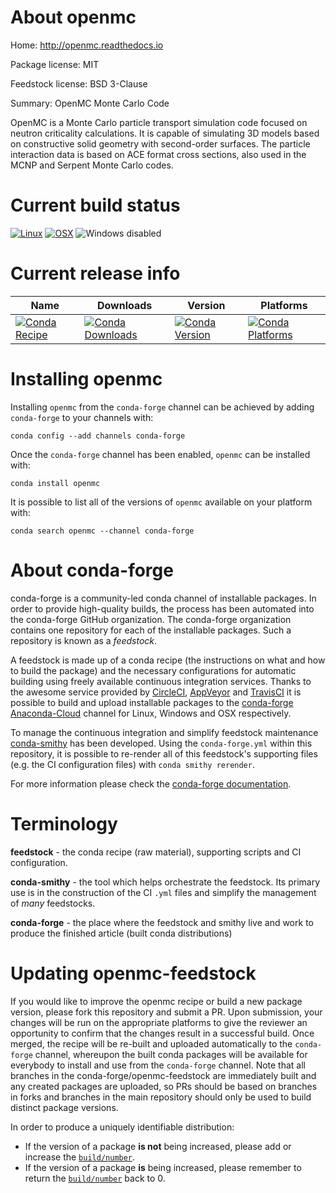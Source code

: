 About openmc
============

Home: http://openmc.readthedocs.io

Package license: MIT

Feedstock license: BSD 3-Clause

Summary: OpenMC Monte Carlo Code

OpenMC is a Monte Carlo particle transport simulation code focused on
neutron criticality calculations. It is capable of simulating 3D models
based on constructive solid geometry with second-order surfaces. The
particle interaction data is based on ACE format cross sections, also
used in the MCNP and Serpent Monte Carlo codes.


Current build status
====================

[![Linux](https://img.shields.io/circleci/project/github/conda-forge/openmc-feedstock/master.svg?label=Linux)](https://circleci.com/gh/conda-forge/openmc-feedstock)
[![OSX](https://img.shields.io/travis/conda-forge/openmc-feedstock/master.svg?label=macOS)](https://travis-ci.org/conda-forge/openmc-feedstock)
![Windows disabled](https://img.shields.io/badge/Windows-disabled-lightgrey.svg)

Current release info
====================

| Name | Downloads | Version | Platforms |
| --- | --- | --- | --- |
| [![Conda Recipe](https://img.shields.io/badge/recipe-openmc-green.svg)](https://anaconda.org/conda-forge/openmc) | [![Conda Downloads](https://img.shields.io/conda/dn/conda-forge/openmc.svg)](https://anaconda.org/conda-forge/openmc) | [![Conda Version](https://img.shields.io/conda/vn/conda-forge/openmc.svg)](https://anaconda.org/conda-forge/openmc) | [![Conda Platforms](https://img.shields.io/conda/pn/conda-forge/openmc.svg)](https://anaconda.org/conda-forge/openmc) |

Installing openmc
=================

Installing `openmc` from the `conda-forge` channel can be achieved by adding `conda-forge` to your channels with:

```
conda config --add channels conda-forge
```

Once the `conda-forge` channel has been enabled, `openmc` can be installed with:

```
conda install openmc
```

It is possible to list all of the versions of `openmc` available on your platform with:

```
conda search openmc --channel conda-forge
```


About conda-forge
=================

conda-forge is a community-led conda channel of installable packages.
In order to provide high-quality builds, the process has been automated into the
conda-forge GitHub organization. The conda-forge organization contains one repository
for each of the installable packages. Such a repository is known as a *feedstock*.

A feedstock is made up of a conda recipe (the instructions on what and how to build
the package) and the necessary configurations for automatic building using freely
available continuous integration services. Thanks to the awesome service provided by
[CircleCI](https://circleci.com/), [AppVeyor](http://www.appveyor.com/)
and [TravisCI](https://travis-ci.org/) it is possible to build and upload installable
packages to the [conda-forge](https://anaconda.org/conda-forge)
[Anaconda-Cloud](http://docs.anaconda.org/) channel for Linux, Windows and OSX respectively.

To manage the continuous integration and simplify feedstock maintenance
[conda-smithy](http://github.com/conda-forge/conda-smithy) has been developed.
Using the ``conda-forge.yml`` within this repository, it is possible to re-render all of
this feedstock's supporting files (e.g. the CI configuration files) with ``conda smithy rerender``.

For more information please check the [conda-forge documentation](https://conda-forge.org/docs/).

Terminology
===========

**feedstock** - the conda recipe (raw material), supporting scripts and CI configuration.

**conda-smithy** - the tool which helps orchestrate the feedstock.
                   Its primary use is in the construction of the CI ``.yml`` files
                   and simplify the management of *many* feedstocks.

**conda-forge** - the place where the feedstock and smithy live and work to
                  produce the finished article (built conda distributions)


Updating openmc-feedstock
=========================

If you would like to improve the openmc recipe or build a new
package version, please fork this repository and submit a PR. Upon submission,
your changes will be run on the appropriate platforms to give the reviewer an
opportunity to confirm that the changes result in a successful build. Once
merged, the recipe will be re-built and uploaded automatically to the
`conda-forge` channel, whereupon the built conda packages will be available for
everybody to install and use from the `conda-forge` channel.
Note that all branches in the conda-forge/openmc-feedstock are
immediately built and any created packages are uploaded, so PRs should be based
on branches in forks and branches in the main repository should only be used to
build distinct package versions.

In order to produce a uniquely identifiable distribution:
 * If the version of a package **is not** being increased, please add or increase
   the [``build/number``](http://conda.pydata.org/docs/building/meta-yaml.html#build-number-and-string).
 * If the version of a package **is** being increased, please remember to return
   the [``build/number``](http://conda.pydata.org/docs/building/meta-yaml.html#build-number-and-string)
   back to 0.